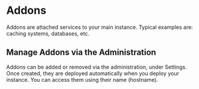 # Addons

Addons are attached services to your main instance. Typical examples are: caching systems, databases, etc.

## Manage Addons via the Administration

Addons can be added or removed via the administration, under Settings. Once created, they are deployed automatically when you deploy your instance. You can access them using their name (hostname).